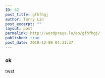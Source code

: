 ```yaml
---
ID: 62
post_title: gfhfhgj
author: Terry Lin
post_excerpt: ""
layout: post
permalink: http://wordpress.lo/en/gfhfhgj/
published: true
post_date: 2018-12-09 04:31:37
---
```

<h3>ok</h3>
<p>twst</p>